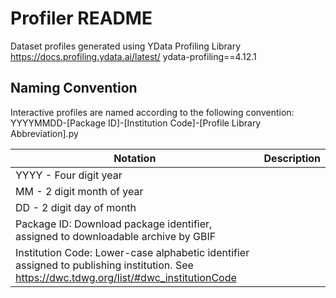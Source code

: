 # Profiler README

Dataset profiles generated using YData Profiling Library https://docs.profiling.ydata.ai/latest/
ydata-profiling==4.12.1

## Naming Convention
Interactive profiles are named according to the following convention:
YYYYMMDD-[Package ID]-[Institution Code]-[Profile Library Abbreviation].py

| Notation | Description |
| -- | -- |
| YYYY - Four digit year
| MM - 2 digit month of year
| DD - 2 digit day of month
| Package ID: Download package identifier, assigned to downloadable archive by GBIF
| Institution Code: Lower-case alphabetic identifier assigned to publishing institution. See https://dwc.tdwg.org/list/#dwc_institutionCode

